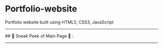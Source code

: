 # Portfolio-website
Portfolio website built using HTML5, CSS3, JavaScript
<hr>
## 📌 Sneak Peek of Main Page 🙈 :
<hr>
